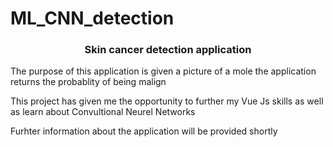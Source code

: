 # ML_CNN_detection


<h3 align="center">Skin cancer detection application</h3>



<div>
  <p>The purpose of this application is given a picture of a mole the application returns the probablity of being malign  </p>
    <p>This project has given me the opportunity to further my Vue Js skills as well as learn about Convultional Neurel Networks</p>
<p>Furhter information about the application will be provided shortly </p>
 
</div>
